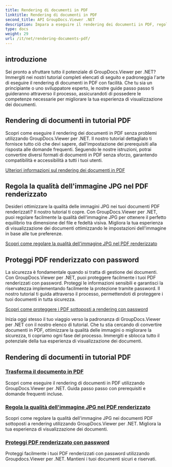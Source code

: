 ```yaml
---
title: Rendering di documenti in PDF
linktitle: Rendering di documenti in PDF
second_title: API GroupDocs.Viewer .NET
description: Impara a eseguire il rendering dei documenti in PDF, regola la qualità delle immagini JPG e proteggi i PDF con password utilizzando i tutorial di GroupDocs.Viewer per .NET.
type: docs
weight: 29
url: /it/net/rendering-documents-pdf/
---
```


## introduzione

Sei pronto a sfruttare tutto il potenziale di GroupDocs.Viewer per .NET? Immergiti nei nostri tutorial completi elencati di seguito e padroneggia l'arte di eseguire il rendering di documenti in PDF con facilità. Che tu sia un principiante o uno sviluppatore esperto, le nostre guide passo passo ti guideranno attraverso il processo, assicurandoti di possedere le competenze necessarie per migliorare la tua esperienza di visualizzazione dei documenti.

## Rendering di documenti in tutorial PDF

Scopri come eseguire il rendering dei documenti in PDF senza problemi utilizzando GroupDocs.Viewer per .NET. Il nostro tutorial dettagliato ti fornisce tutto ciò che devi sapere, dall'impostazione dei prerequisiti alla risposta alle domande frequenti. Seguendo le nostre istruzioni, potrai convertire diversi formati di documenti in PDF senza sforzo, garantendo compatibilità e accessibilità a tutti i tuoi utenti.

[Ulteriori informazioni sul rendering dei documenti in PDF](./render-to-pdf/)

## Regola la qualità dell'immagine JPG nel PDF renderizzato

Desideri ottimizzare la qualità delle immagini JPG nei tuoi documenti PDF renderizzati? Il nostro tutorial ti copre. Con GroupDocs.Viewer per .NET, puoi regolare facilmente la qualità dell'immagine JPG per ottenere il perfetto equilibrio tra dimensione del file e fedeltà visiva. Migliora la tua esperienza di visualizzazione dei documenti ottimizzando le impostazioni dell'immagine in base alle tue preferenze.

[Scopri come regolare la qualità dell'immagine JPG nel PDF renderizzato](./adjust-jpg-quality-pdf/)

## Proteggi PDF renderizzato con password

La sicurezza è fondamentale quando si tratta di gestione dei documenti. Con GroupDocs.Viewer per .NET, puoi proteggere facilmente i tuoi PDF renderizzati con password. Proteggi le informazioni sensibili e garantisci la riservatezza implementando facilmente la protezione tramite password. Il nostro tutorial ti guida attraverso il processo, permettendoti di proteggere i tuoi documenti in tutta sicurezza.

[Scopri come proteggere i PDF sottoposti a rendering con password](./protect-pdf/)

Inizia oggi stesso il tuo viaggio verso la padronanza di GroupDocs.Viewer per .NET con il nostro elenco di tutorial. Che tu stia cercando di convertire documenti in PDF, ottimizzare la qualità delle immagini o migliorare la sicurezza, ti copriamo ogni fase del processo. Immergiti e sblocca tutto il potenziale della tua esperienza di visualizzazione dei documenti.
## Rendering di documenti in tutorial PDF
### [Trasforma il documento in PDF](./render-to-pdf/)
Scopri come eseguire il rendering di documenti in PDF utilizzando GroupDocs.Viewer per .NET. Guida passo passo con prerequisiti e domande frequenti incluse.
### [Regola la qualità dell'immagine JPG nel PDF renderizzato](./adjust-jpg-quality-pdf/)
Scopri come regolare la qualità dell'immagine JPG nei documenti PDF sottoposti a rendering utilizzando GroupDocs.Viewer per .NET. Migliora la tua esperienza di visualizzazione dei documenti.
### [Proteggi PDF renderizzato con password](./protect-pdf/)
Proteggi facilmente i tuoi PDF renderizzati con password utilizzando Groupdocs.Viewer per .NET. Mantieni i tuoi documenti sicuri e riservati.